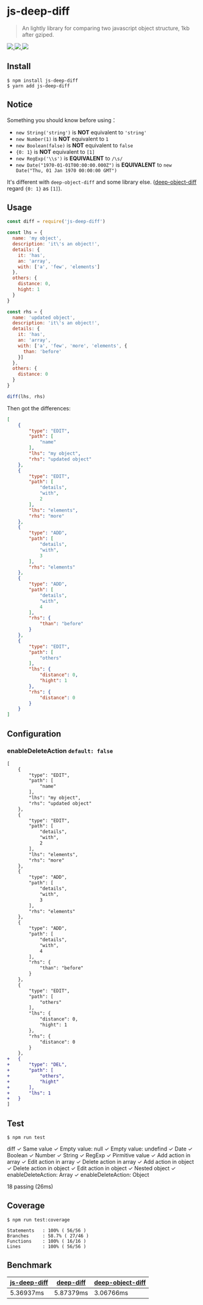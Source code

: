 # js-deep-diff

> An lightly library for comparing two javascript object structure, 1kb after gziped.

<a href="https://travis-ci.com/joe223/js-deep-diff">
  <img src="https://travis-ci.com/joe223/js-deep-diff.svg?branch=master"/>
</a>
<a href="https://codecov.io/gh/joe223/js-deep-diff">
  <img src="https://codecov.io/gh/joe223/js-deep-diff/branch/master/graph/badge.svg" />
</a>
<a href="https://npmjs.com/js-deep-diff">
  <img src="https://img.shields.io/npm/v/js-deep-diff/latest.svg"/>
</a>

## Install

```shell
$ npm install js-deep-diff
$ yarn add js-deep-diff
```

## Notice

Something you should know before using：

- `new String('string')` is **NOT** equivalent to `'string'`
- `new Number(1)` is **NOT** equivalent to `1`
- `new Boolean(false)` is **NOT** equivalent to `false`
- `{0: 1}` is **NOT** equivalent to `[1]`
- `new RegExp('\\s')` is **EQUIVALENT** to `/\s/`
- `new Date("1970-01-01T00:00:00.000Z")` is **EQUIVALENT** to `new Date("Thu, 01 Jan 1970 00:00:00 GMT")`

It's different with `deep-object-diff` and some library else. ([deep-object-diff]() regard `{0: 1}` as `[1]`).

## Usage

```javascript
const diff = require('js-deep-diff')

const lhs = {
  name: 'my object',
  description: 'it\'s an object!',
  details: {
    it: 'has',
    an: 'array',
    with: ['a', 'few', 'elements']
  },
  others: {
    distance: 0,
    hight: 1
  }
}

const rhs = {
  name: 'updated object',
  description: 'it\'s an object!',
  details: {
    it: 'has',
    an: 'array',
    with: ['a', 'few', 'more', 'elements', {
      than: 'before'
    }]
  },
  others: {
    distance: 0
  }
}

diff(lhs, rhs)
```

Then got the differences:

```json
[
    {
        "type": "EDIT",
        "path": [
            "name"
        ],
        "lhs": "my object",
        "rhs": "updated object"
    },
    {
        "type": "EDIT",
        "path": [
            "details",
            "with",
            2
        ],
        "lhs": "elements",
        "rhs": "more"
    },
    {
        "type": "ADD",
        "path": [
            "details",
            "with",
            3
        ],
        "rhs": "elements"
    },
    {
        "type": "ADD",
        "path": [
            "details",
            "with",
            4
        ],
        "rhs": {
            "than": "before"
        }
    },
    {
        "type": "EDIT",
        "path": [
            "others"
        ],
        "lhs": {
            "distance": 0,
            "hight": 1
        },
        "rhs": {
            "distance": 0
        }
    }
]
```

## Configuration

### enableDeleteAction `default: false`

```diff
[
    {
        "type": "EDIT",
        "path": [
            "name"
        ],
        "lhs": "my object",
        "rhs": "updated object"
    },
    {
        "type": "EDIT",
        "path": [
            "details",
            "with",
            2
        ],
        "lhs": "elements",
        "rhs": "more"
    },
    {
        "type": "ADD",
        "path": [
            "details",
            "with",
            3
        ],
        "rhs": "elements"
    },
    {
        "type": "ADD",
        "path": [
            "details",
            "with",
            4
        ],
        "rhs": {
            "than": "before"
        }
    },
    {
        "type": "EDIT",
        "path": [
            "others"
        ],
        "lhs": {
            "distance": 0,
            "hight": 1
        },
        "rhs": {
            "distance": 0
        }
    },
+   {
+       "type": "DEL",
+       "path": [
+           "others",
+           "hight"
+       ],
+       "lhs": 1
+   }
]
```
## Test

```shell
$ npm run test
```

  diff
    ✓ Same value
    ✓ Empty value: null
    ✓ Empty value: undefind
    ✓ Date
    ✓ Boolean
    ✓ Number
    ✓ String
    ✓ RegExp
    ✓ Pirmitive value
    ✓ Add action in array
    ✓ Edit action in array
    ✓ Delete action in array
    ✓ Add action in object
    ✓ Delete action in object
    ✓ Edit action in object
    ✓ Nested object
    ✓ enableDeleteAction: Array
    ✓ enableDeleteAction: Object


  18 passing (26ms)

## Coverage

```shell
$ npm run test:coverage
```

    Statements   : 100% ( 56/56 )
    Branches     : 58.7% ( 27/46 )
    Functions    : 100% ( 16/16 )
    Lines        : 100% ( 56/56 )

## Benchmark

|[js-deep-diff](https://npmjs.com/js-deep-diff)|[deep-diff](https://npmjs.com/deep-diff)|[deep-object-diff](https://npmjs.com/deep-object-diff)|
|---|---|---|
|5.36937ms | 5.87379ms | 3.06766ms|
